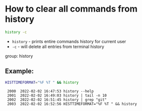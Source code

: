 # How to clear all commands from history

```bash
history -c
```

- `history` - prints entire commands history for current user
- `-c` - will delete all entries from terminal history

group: history

## Example: 
```bash
HISTTIMEFORMAT="%F %T " && history
```
```
 2000  2022-02-02 16:47:53 history --help
 2001  2022-02-02 16:49:03 history | tail -n 10
 2002  2022-02-02 16:51:45 history | grep "git"
 2003  2022-02-02 16:52:56 HISTTIMEFORMAT="%F %T " && history

```


